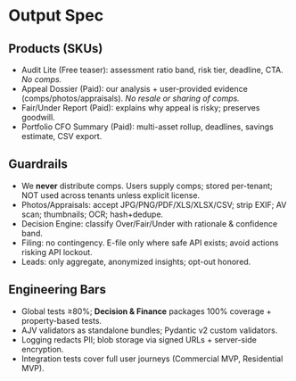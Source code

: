 # Output Spec

## Products (SKUs)

* Audit Lite (Free teaser): assessment ratio band, risk tier, deadline, CTA. *No comps.*
* Appeal Dossier (Paid): our analysis + user-provided evidence (comps/photos/appraisals). *No resale or sharing of comps.*
* Fair/Under Report (Paid): explains why appeal is risky; preserves goodwill.
* Portfolio CFO Summary (Paid): multi-asset rollup, deadlines, savings estimate, CSV export.

## Guardrails

* We **never** distribute comps. Users supply comps; stored per-tenant; NOT used across tenants unless explicit license.
* Photos/Appraisals: accept JPG/PNG/PDF/XLS/XLSX/CSV; strip EXIF; AV scan; thumbnails; OCR; hash+dedupe.
* Decision Engine: classify Over/Fair/Under with rationale & confidence band.
* Filing: no contingency. E-file only where safe API exists; avoid actions risking API lockout.
* Leads: only aggregate, anonymized insights; opt-out honored.

## Engineering Bars

* Global tests ≥80%; **Decision & Finance** packages 100% coverage + property-based tests.
* AJV validators as standalone bundles; Pydantic v2 custom validators.
* Logging redacts PII; blob storage via signed URLs + server-side encryption.
* Integration tests cover full user journeys (Commercial MVP, Residential MVP).